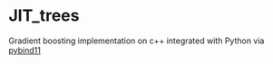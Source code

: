 # JIT_trees

Gradient boosting implementation on c++ integrated with Python via [pybind11](github.com/pybind/pybind11)

